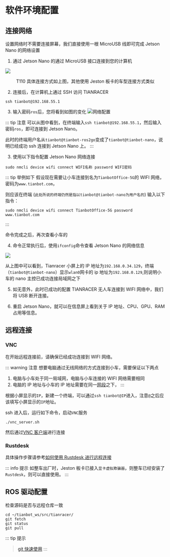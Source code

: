 # 软件环境配置

## 连接网络

设置网络时不需要连接屏幕，我们直接使用一根 MicroUSB 线即可完成 Jetson Nano 的网络设置

1. 通过 Jetson Nano 的通过 MicroUSB 接口连接到您的计算机


![](https://tianbot-pic.oss-cn-beijing.aliyuncs.com/tianbot-pic/Tianbot-Docce4345521d6a7f216307ec8abb7150a3.png)

<p style="text-align: center"> T110 具体连接方式如上图，其他使用 Jeston 板卡的车型连接方式类似  </p> 

2. 连接后，在计算机上通过 SSH 访问 TIANRACER

```shell
ssh tianbot@192.168.55.1
```

3. 输入密码`ros`后，您将看到如图的变化
![网络配置](https://tianbot-pic.oss-cn-beijing.aliyuncs.com/tianbot/202112211514339.jpg)

::: tip 注意
可以从图中看到，在终端输入`ssh tianbot@192.168.55.1`，然后输入密码`ros`，即可连接到 Jetson Nano。

此时的终端用户名从`tianbot@tianbot-ros2go`变成了`tianbot@tianbot-nano`，说明已经成功 ssh 连接到 Jetson Nano 上。
:::

3. 使用以下指令配置 Jetson Nano 网络连接
```shell
sudo nmcli device wifi connect WIFI名称 password WIFI密码
```

::: tip 举例如下
假设现在需要让小车连接到名为`TianbotOffice-5G`的 WIFI 网络，密码为`www.tianbot.com`，

则应该在终端 (`此处所说的终端仍然是指以tianbot@tianbot-nano为用户名的`) 输入以下指令：

```shell
​​sudo nmcli device wifi connect TianbotOffice-5G password www.tianbot.com

```
:::

命令完成之后，再次查看小车的

4. 命令正常执行后，使用`ifconfig`命令查看 Jetson Nano 的网络信息

![](https://tianbot-pic.oss-cn-beijing.aliyuncs.com/tianbot-pic/Tianbot-Doc69DE875C2A84405FC5D21C990BED9B53.png)

从上图中可以看到，Tianracer 小屏上的 IP 地址为`192.168.0.34.129`，终端（`tianbot@tianbot-nano`）显示`wlan0`网卡的 ip 地址为`192.168.0.129`,则说明小车的 nano 主控已成功连接局域网之下

5. 如无意外，此时已成功的配置 TIANRACER 无人车连接到 WIFI 网络中，我们将 USB 断开连接。

6. 重启 Jetson Nano，就可以在信息屏上看到关于 IP 地址、CPU、GPU、RAM 占用等信息。


## 远程连接

### VNC
在开始远程连接前，请确保已经成功连接到 WIFI 网络。

::: warning 注意
想要电脑通过无线网络的方式连接到小车，需要保证以下两点
1. 电脑与小车处于同一局域网，电脑与小车连接的 WIFI 网络需要相同
2. 电脑的 IP 地址与小车的 IP 地址需要在同一[网段](https://cloud.tencent.com/developer/article/2009652)之下，
:::

根据小屏显示的`IP`，新建一个终端，可以通过`ssh tianbot@IP`进入，注意`@`之后应该填写小屏显示的`IP`地址。

ssh 进入后，运行如下命令，启动`VNC`服务
```shell
./vnc_server.sh
```

然后通过[VNC 客户端](https://www.realvnc.com/en/connect/download/viewer/)进行连接

### Rustdesk

具体操作步骤请参考[如何使用 Rustdesk 进行远程连接](https://docs.tianbot.com/basic/rustdesk.html)

::: info 提示
如整车出厂时，Jeston 板卡已接入`显卡虚拟欺骗器`，则整车已经安装了 `Rustdesk`，则可以直接使用。
::: 

## ROS 驱动配置

检查源码是否与远程仓库一致

```shell
cd ~/tianbot_ws/src/tianracer/
git fetch
git status
git pull    
```
::: tip 提示
> [git 快速使用](/basic/git.md "git快速使用")
:::